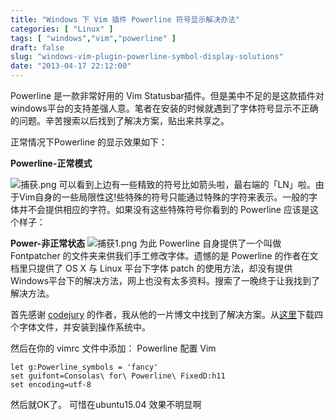 ```yaml
---
title: "Windows 下 Vim 插件 Powerline 符号显示解决办法"
categories: [ "Linux" ]
tags: [ "windows","vim","powerline" ]
draft: false
slug: "windows-vim-plugin-powerline-symbol-display-solutions"
date: "2013-04-17 22:12:00"
---
```


Powerline 是一款非常好用的 Vim Statusbar插件。但是美中不足的是这款插件对windows平台的支持差强人意。笔者在安装的时候就遇到了字体符号显示不正确的问题。辛苦搜索以后找到了解决方案，贴出来共享之。

正常情况下Powerline 的显示效果如下：


<!--more-->


**Powerline-正常模式**

![捕获.png][1]
可以看到上边有一些精致的符号比如箭头啦，最右端的「LN」啦。由于Vim自身的一些局限性这!些特殊的符号只能通过特殊的字符来表示。一般的字体并不会提供相应的字符。如果没有这些特殊符号你看到的 Powerline 应该是这个样子：

**Power-非正常状态**
![捕获1.png][2]
为此 Powerline 自身提供了一个叫做 Fontpatcher 的文件夹来供我们手工修改字体。遗憾的是 Powerline 的作者在文档里只提供了 OS X 与 Linux 平台下字体 patch 的使用方法，却没有提供Windows平台下的解决方法，网上也没有太多资料。搜索了一晚终于让我找到了解决方法。

首先感谢 [codejury](http://www.codejury.com/consolas-font-in-vim-powerline-windows/) 的作者，我从他的一片博文中找到了解决方案。从[这里](https://github.com/eugeneching/consolas-powerline-vim)下载四个字体文件，并安装到操作系统中。

然后在你的 vimrc 文件中添加：
Powerline 配置
Vim

    let g:Powerline_symbols = 'fancy'
    set guifont=Consolas\ for\ Powerline\ FixedD:h11
    set encoding=utf-8

然后就OK了。
可惜在ubuntu15.04 效果不明显啊

  [1]: https://imgs.gnux.cn/usr/uploads/2015/07/945347502.png
  [2]: https://imgs.gnux.cn/usr/uploads/2015/07/353741374.png